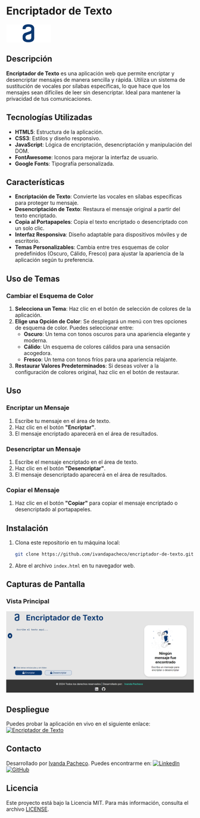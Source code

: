 # Encriptador de Texto

![Encriptador de Texto](assets/logo-alura.png)

## Descripción

**Encriptador de Texto** es una aplicación web que permite encriptar y desencriptar mensajes de manera sencilla y rápida. Utiliza un sistema de sustitución de vocales por sílabas específicas, lo que hace que los mensajes sean difíciles de leer sin desencriptar. Ideal para mantener la privacidad de tus comunicaciones.

## Tecnologías Utilizadas

- **HTML5**: Estructura de la aplicación.
- **CSS3**: Estilos y diseño responsivo.
- **JavaScript**: Lógica de encriptación, desencriptación y manipulación del DOM.
- **FontAwesome**: Iconos para mejorar la interfaz de usuario.
- **Google Fonts**: Tipografía personalizada.

## Características

- **Encriptación de Texto**: Convierte las vocales en sílabas específicas para proteger tu mensaje.
- **Desencriptación de Texto**: Restaura el mensaje original a partir del texto encriptado.
- **Copia al Portapapeles**: Copia el texto encriptado o desencriptado con un solo clic.
- **Interfaz Responsiva**: Diseño adaptable para dispositivos móviles y de escritorio.
- **Temas Personalizables**: Cambia entre tres esquemas de color predefinidos (Oscuro, Cálido, Fresco) para ajustar la apariencia de la aplicación según tu preferencia.

## Uso de Temas

### Cambiar el Esquema de Color

1. **Selecciona un Tema**: Haz clic en el botón de selección de colores de la aplicación.
2. **Elige una Opción de Color**: Se desplegará un menú con tres opciones de esquema de color. Puedes seleccionar entre:
   - **Oscuro**: Un tema con tonos oscuros para una apariencia elegante y moderna.
   - **Cálido**: Un esquema de colores cálidos para una sensación acogedora.
   - **Fresco**: Un tema con tonos fríos para una apariencia relajante.
3. **Restaurar Valores Predeterminados**: Si deseas volver a la configuración de colores original, haz clic en el botón de restaurar.

## Uso

### Encriptar un Mensaje

1. Escribe tu mensaje en el área de texto.
2. Haz clic en el botón **"Encriptar"**.
3. El mensaje encriptado aparecerá en el área de resultados.

### Desencriptar un Mensaje

1. Escribe el mensaje encriptado en el área de texto.
2. Haz clic en el botón **"Desencriptar"**.
3. El mensaje desencriptado aparecerá en el área de resultados.

### Copiar el Mensaje

1. Haz clic en el botón **"Copiar"** para copiar el mensaje encriptado o desencriptado al portapapeles.

## Instalación

1. Clona este repositorio en tu máquina local:
    ```bash
    git clone https://github.com/ivandapacheco/encriptador-de-texto.git
    ```
2. Abre el archivo `index.html` en tu navegador web.

## Capturas de Pantalla

### Vista Principal
![Vista Principal](assets/screenshot-main.png)

## Despliegue

Puedes probar la aplicación en vivo en el siguiente enlace:  
[![Encriptador de Texto](https://img.shields.io/badge/Encriptador-Online-brightgreen?style=for-the-badge&logo=appveyor)](https://challenge-one-ten.vercel.app/)


## Contacto

Desarrollado por [Ivanda Pacheco](https://www.linkedin.com/in/ivanda-pacheco/). Puedes encontrarme en:
[![LinkedIn](https://img.shields.io/badge/LinkedIn-0077B5?style=for-the-badge&logo=linkedin&logoColor=white)](https://www.linkedin.com/in/ivanda-pacheco/)
[![GitHub](https://img.shields.io/badge/GitHub-181717?style=for-the-badge&logo=github&logoColor=white)](https://github.com/ivandapacheco)


## Licencia

Este proyecto está bajo la Licencia MIT. Para más información, consulta el archivo [LICENSE](LICENSE).
